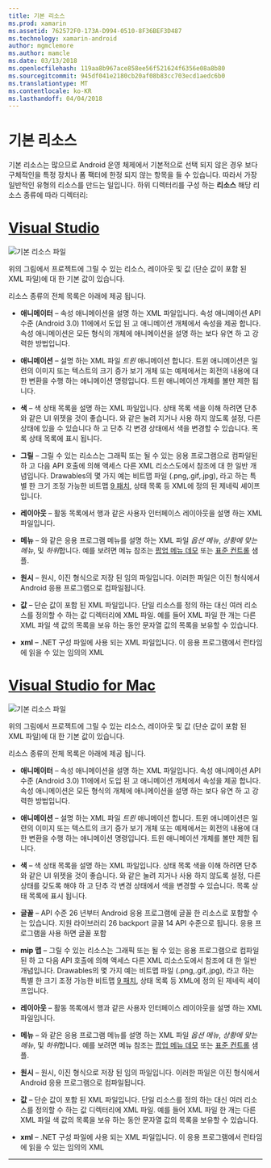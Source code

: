 ```yaml
---
title: 기본 리소스
ms.prod: xamarin
ms.assetid: 762572F0-173A-D994-0510-8F36BEF3D487
ms.technology: xamarin-android
author: mgmclemore
ms.author: mamcle
ms.date: 03/13/2018
ms.openlocfilehash: 119aa8b967ace858ee56f521624f6356e08a8b80
ms.sourcegitcommit: 945df041e2180cb20af08b83cc703ecd1aedc6b0
ms.translationtype: MT
ms.contentlocale: ko-KR
ms.lasthandoff: 04/04/2018
---
```

# <a name="default-resources"></a>기본 리소스

기본 리소스는 많으므로 Android 운영 체제에서 기본적으로 선택 되지 않은 경우 보다 구체적인을 특정 장치나 폼 팩터에 한정 되지 않는 항목을 들 수 있습니다. 따라서 가장 일반적인 유형의 리소스를 만드는 일입니다. 하위 디렉터리를 구성 하는 **리소스** 해당 리소스 종류에 따라 디렉터리:

# <a name="visual-studiotabvswin"></a>[Visual Studio](#tab/vswin)

![기본 리소스 파일](default-resources-images/01-resource-files-vs.png)

위의 그림에서 프로젝트에 그릴 수 있는 리소스, 레이아웃 및 값 (단순 값이 포함 된 XML 파일)에 대 한 기본 값이 있습니다.

리소스 종류의 전체 목록은 아래에 제공 됩니다.

-  **애니메이터** &ndash; 속성 애니메이션을 설명 하는 XML 파일입니다.
   속성 애니메이션 API 수준 (Android 3.0) 11에에서 도입 된 고 애니메이션 개체에서 속성을 제공 합니다. 속성 애니메이션은 모든 형식의 개체에 애니메이션을 설명 하는 보다 유연 하 고 강력한 방법입니다.

-  **애니메이션** &ndash; 설명 하는 XML 파일 *트윈* 애니메이션 합니다. 트윈 애니메이션은 일련의 이미지 또는 텍스트의 크기 증가 보기 개체 또는 예제에서는 회전의 내용에 대 한 변환을 수행 하는 애니메이션 명령입니다. 트윈 애니메이션 개체를 볼만 제한 됩니다.

-  **색** &ndash; 색 상태 목록을 설명 하는 XML 파일입니다. 상태 목록 색을 이해 하려면 단추와 같은 UI 위젯을 것이 좋습니다.
   와 같은 눌려 지거나 사용 하지 않도록 설정, 다른 상태에 있을 수 있습니다 하 고 단추 각 변경 상태에서 색을 변경할 수 있습니다. 목록 상태 목록에 표시 됩니다.

-  **그릴** &ndash; 그릴 수 있는 리소스는 그래픽 또는 될 수 있는 응용 프로그램으로 컴파일된 하 고 다음 API 호출에 의해 액세스 다른 XML 리소스도에서 참조에 대 한 일반 개념입니다.
   Drawables의 몇 가지 예는 비트맵 파일 (.png,.gif,.jpg), 라고 하는 특별 한 크기 조정 가능한 비트맵 [9 패치](https://developer.android.com/guide/topics/graphics/2d-graphics.html#nine-patch), 상태 목록 등 XML에 정의 된 제네릭 셰이프입니다.
 
-  **레이아웃** &ndash; 활동 목록에서 행과 같은 사용자 인터페이스 레이아웃을 설명 하는 XML 파일입니다.

-  **메뉴** &ndash; 와 같은 응용 프로그램 메뉴를 설명 하는 XML 파일 *옵션 메뉴*, *상황에 맞는 메뉴*, 및 *하위*합니다. 예를 보려면 메뉴 참조는 [팝업 메뉴 데모](https://developer.xamarin.com/samples/monodroid/PopupMenuDemo/) 또는 [표준 컨트롤](https://developer.xamarin.com/samples/mobile/StandardControls/) 샘플.

-  **원시** &ndash; 원시, 이진 형식으로 저장 된 임의 파일입니다. 이러한 파일은 이진 형식에서 Android 응용 프로그램으로 컴파일됩니다.

-  **값** &ndash; 단순 값이 포함 된 XML 파일입니다. 단일 리소스를 정의 하는 대신 여러 리소스를 정의할 수 하는 값 디렉터리에 XML 파일. 예를 들어 XML 파일 한 개는 다른 XML 파일 색 값의 목록을 보유 하는 동안 문자열 값의 목록을 보유할 수 있습니다.

-  **xml** &ndash; .NET 구성 파일에 사용 되는 XML 파일입니다. 이 응용 프로그램에서 런타임에 읽을 수 있는 임의의 XML


# <a name="visual-studio-for-mactabvsmac"></a>[Visual Studio for Mac](#tab/vsmac)

![기본 리소스 파일](default-resources-images/01-resource-files-xs.png)

위의 그림에서 프로젝트에 그릴 수 있는 리소스, 레이아웃 및 값 (단순 값이 포함 된 XML 파일)에 대 한 기본 값이 있습니다.

리소스 종류의 전체 목록은 아래에 제공 됩니다.

-  **애니메이터** &ndash; 속성 애니메이션을 설명 하는 XML 파일입니다.
   속성 애니메이션 API 수준 (Android 3.0) 11에에서 도입 된 고 애니메이션 개체에서 속성을 제공 합니다. 속성 애니메이션은 모든 형식의 개체에 애니메이션을 설명 하는 보다 유연 하 고 강력한 방법입니다.

-  **애니메이션** &ndash; 설명 하는 XML 파일 *트윈* 애니메이션 합니다. 트윈 애니메이션은 일련의 이미지 또는 텍스트의 크기 증가 보기 개체 또는 예제에서는 회전의 내용에 대 한 변환을 수행 하는 애니메이션 명령입니다. 트윈 애니메이션 개체를 볼만 제한 됩니다.

-  **색** &ndash; 색 상태 목록을 설명 하는 XML 파일입니다. 상태 목록 색을 이해 하려면 단추와 같은 UI 위젯을 것이 좋습니다.
   와 같은 눌려 지거나 사용 하지 않도록 설정, 다른 상태를 갖도록 해야 하 고 단추 각 변경 상태에서 색을 변경할 수 있습니다. 목록 상태 목록에 표시 됩니다.

-  **글꼴** &ndash; API 수준 26 년부터 Android 응용 프로그램에 글꼴 한 리소스로 포함할 수는 있습니다. 지원 라이브러리 26 backport 글꼴 14 API 수준으로 됩니다. 응용 프로그램을 사용 하면 글꼴 포함

-  **mip 맵** &ndash; 그릴 수 있는 리소스는 그래픽 또는 될 수 있는 응용 프로그램으로 컴파일된 하 고 다음 API 호출에 의해 액세스 다른 XML 리소스도에서 참조에 대 한 일반 개념입니다.
   Drawables의 몇 가지 예는 비트맵 파일 (.png,.gif,.jpg), 라고 하는 특별 한 크기 조정 가능한 비트맵 [9 패치](https://developer.android.com/guide/topics/graphics/2d-graphics.html#nine-patch), 상태 목록 등 XML에 정의 된 제네릭 셰이프입니다.

-  **레이아웃** &ndash; 활동 목록에서 행과 같은 사용자 인터페이스 레이아웃을 설명 하는 XML 파일입니다.

-  **메뉴** &ndash; 와 같은 응용 프로그램 메뉴를 설명 하는 XML 파일 *옵션 메뉴*, *상황에 맞는 메뉴*, 및 *하위*합니다. 예를 보려면 메뉴 참조는 [팝업 메뉴 데모](https://developer.xamarin.com/samples/monodroid/PopupMenuDemo/) 또는 [표준 컨트롤](https://developer.xamarin.com/samples/mobile/StandardControls/) 샘플.

-  **원시** &ndash; 원시, 이진 형식으로 저장 된 임의 파일입니다. 이러한 파일은 이진 형식에서 Android 응용 프로그램으로 컴파일됩니다.

-  **값** &ndash; 단순 값이 포함 된 XML 파일입니다. 단일 리소스를 정의 하는 대신 여러 리소스를 정의할 수 하는 값 디렉터리에 XML 파일. 예를 들어 XML 파일 한 개는 다른 XML 파일 색 값의 목록을 보유 하는 동안 문자열 값의 목록을 보유할 수 있습니다.

-  **xml** &ndash; .NET 구성 파일에 사용 되는 XML 파일입니다. 이 응용 프로그램에서 런타임에 읽을 수 있는 임의의 XML

-----
